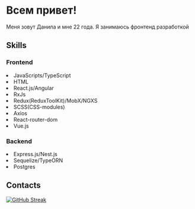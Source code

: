 <h1>Всем привет!</h1>
<p>Меня зовут Данила и мне 22 года. Я занимаюсь фронтенд разработкой</p>
<h2>Skills</h2>
<h3>Frontend</h3>
<li>JavaScripts/TypeScript</li>
<li>HTML</li>
<li>React.js/Angular</li>
<li>RxJs</li>
<li>Redux(ReduxToolKit)/MobX/NGXS</li>
<li>SCSS(CSS-modules)</li>
<li>Axios</li>
<li>React-router-dom</li>
<li>Vue.js</li>
  <h3>Backend</h3>
  <li>Express.js/Nest.js</li>
  <li>Sequelize/TypeORN</li>
  <li>Postgres</li>
</ul>
<h2>Contacts</h2>

[![GitHub Streak](https://streak-stats.demolab.com?user=StellRay666s&theme=tokyonight_duo&border_radius=5&locale=ru)](https://git.io/streak-stats)


